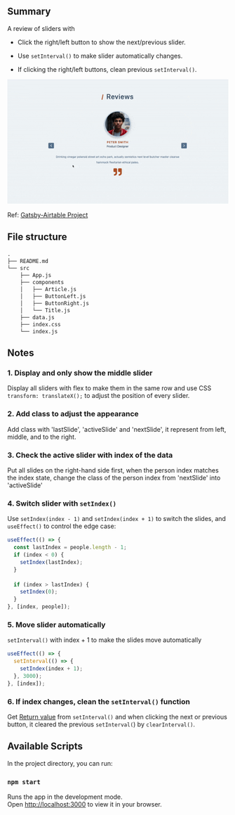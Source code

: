 ## Summary

A review of sliders with 

- Click the right/left button to show the next/previous slider.

- Use `setInterval()` to make slider automatically changes.

- If clicking the right/left buttons, clean previous `setInterval()`.

![](./public/07-reviews.gif)

Ref: [Gatsby-Airtable Project](https://gatsby-airtable-design-project.netlify.app/)

## File structure

```
.
├── README.md
└── src
    ├── App.js
    ├── components
    │   ├── Article.js
    │   ├── ButtonLeft.js
    │   ├── ButtonRight.js
    │   └── Title.js
    ├── data.js
    ├── index.css
    └── index.js
```

## Notes

### 1. Display and only show the middle slider

Display all sliders with flex to make them in the same row and use CSS `transform: translateX();` to adjust the position of every slider.

### 2. Add class to adjust the appearance

Add class with 'lastSlide', 'activeSlide' and 'nextSlide', it represent from left, middle, and to the right.

### 3. Check the active slider with index of the data

Put all slides on the right-hand side first, when the person index matches the index state, change the class of the person index from 'nextSlide' into 'activeSlide'

### 4. Switch slider with `setIndex()`

Use `setIndex(index - 1)` and `setIndex(index + 1)` to switch the slides, and `useEffect()` to control the edge case:

```javascript
useEffect(() => {
  const lastIndex = people.length - 1;
  if (index < 0) {
    setIndex(lastIndex);
  }

  if (index > lastIndex) {
    setIndex(0);
  }
}, [index, people]);
```

### 5. Move slider automatically

`setInterval()` with index + 1 to make the slides move automatically

```javascript
useEffect(() => {
  setInterval(() => {
    setIndex(index + 1);
  }, 3000);
}, [index]);
```

### 6. If index changes, clean the `setInterval()` function

Get [Return value](https://developer.mozilla.org/en-US/docs/Web/API/setInterval#return_value) from `setInterval()` and when clicking the next or previous button, it cleared the previous `setInterval(`) by `clearInterval()`.

## Available Scripts

In the project directory, you can run:

### `npm start`

Runs the app in the development mode.\
Open [http://localhost:3000](http://localhost:3000) to view it in your browser.
